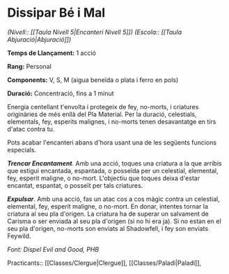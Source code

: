 # Dissipar Bé i Mal

*(Nivell:: [[Taula Nivell 5|Encanteri Nivell 5]]) (Escola:: [[Taula Abjuració|Abjuració]])*

**Temps de Llançament:** 1 acció

**Rang:** Personal

**Components:** V, S, M (aigua beneïda o plata i ferro en pols)

**Duració:** Concentració, fins a 1 minut

Energia centellant t'envolta i protegeix de fey, no-morts, i criatures originàries de més enllà del Pla Material. Per la duració, celestials, elementals, fey, esperits malignes, i no-morts tenen desavantatge en tirs d'atac contra tu.

Pots acabar l'encanteri abans d'hora usant una de les següents funcions especials.

***Trencar Encantament***. Amb una acció, toques una criatura a la que arribis que estigui encantada, espantada, o posseïda per un celestial, elemental, fey, esperit maligne, o no-mort. L'objectiu que toques deixa d'estar encantat, espantat, o posseït per tals criatures.

***Expulsar***. Amb una acció, fas un atac cos a cos màgic contra un celestial, elemental, fey, esperit maligne, o no-mort. En donar, intentes tornar la criatura al seu pla d'origen. La criatura ha de superar un salvament de Carisma o ser enviada al seu pla d'origen (si no hi era ja). Si no estan en el seu pla d'origen, no-morts son enviats al Shadowfell, i fey son enviats Feywild.


*Font: Dispel Evil and Good, PHB*



Practicants:: [[Classes/Clergue|Clergue]], [[Classes/Paladí|Paladí]],